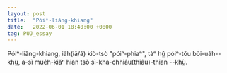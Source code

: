 ```yaml
---
layout: post
title:  "Póiⁿ-liăng-khiang"
date:   2022-06-01 18:40:00 +0800
tag: PUJ_essay
---
```


<section class="puj">
Póiⁿ-liăng-khiang, ia̍h(iā/â) kiò-tsò "póiⁿ-phiaⁿ", tàⁿ hṳ̂ póiⁿ-tŏu bōi-ua̍h--khṳ̀, a-sĭ mue̍h-kiăⁿ hian tsò sì-kha-chhiâu(thiâu)-thian --khṳ̀.
</section>